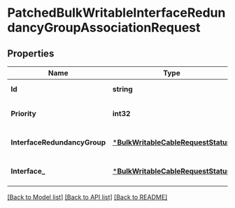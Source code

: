 # PatchedBulkWritableInterfaceRedundancyGroupAssociationRequest

## Properties
Name | Type | Description | Notes
------------ | ------------- | ------------- | -------------
**Id** | **string** |  | [default to null]
**Priority** | **int32** |  | [optional] [default to null]
**InterfaceRedundancyGroup** | [***BulkWritableCableRequestStatus**](BulkWritableCableRequest_status.md) |  | [optional] [default to null]
**Interface_** | [***BulkWritableCableRequestStatus**](BulkWritableCableRequest_status.md) |  | [optional] [default to null]

[[Back to Model list]](../README.md#documentation-for-models) [[Back to API list]](../README.md#documentation-for-api-endpoints) [[Back to README]](../README.md)

